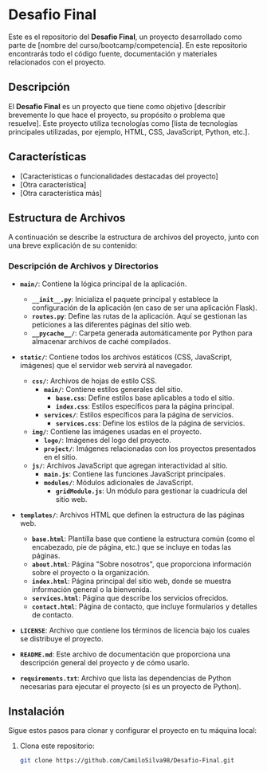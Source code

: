 # Desafio Final

Este es el repositorio del **Desafio Final**, un proyecto desarrollado como parte de [nombre del curso/bootcamp/competencia]. En este repositorio encontrarás todo el código fuente, documentación y materiales relacionados con el proyecto.

## Descripción

El **Desafio Final** es un proyecto que tiene como objetivo [describir brevemente lo que hace el proyecto, su propósito o problema que resuelve]. Este proyecto utiliza tecnologías como [lista de tecnologías principales utilizadas, por ejemplo, HTML, CSS, JavaScript, Python, etc.].

## Características

- [Características o funcionalidades destacadas del proyecto]
- [Otra característica]
- [Otra característica más]

## Estructura de Archivos

A continuación se describe la estructura de archivos del proyecto, junto con una breve explicación de su contenido:


### Descripción de Archivos y Directorios

- **`main/`**: Contiene la lógica principal de la aplicación.
  - **`__init__.py`**: Inicializa el paquete principal y establece la configuración de la aplicación (en caso de ser una aplicación Flask).
  - **`routes.py`**: Define las rutas de la aplicación. Aquí se gestionan las peticiones a las diferentes páginas del sitio web.
  - **`__pycache__/`**: Carpeta generada automáticamente por Python para almacenar archivos de caché compilados.

- **`static/`**: Contiene todos los archivos estáticos (CSS, JavaScript, imágenes) que el servidor web servirá al navegador.
  - **`css/`**: Archivos de hojas de estilo CSS.
    - **`main/`**: Contiene estilos generales del sitio.
      - **`base.css`**: Define estilos base aplicables a todo el sitio.
      - **`index.css`**: Estilos específicos para la página principal.
    - **`services/`**: Estilos específicos para la página de servicios.
      - **`services.css`**: Define los estilos de la página de servicios.
  - **`img/`**: Contiene las imágenes usadas en el proyecto.
    - **`logo/`**: Imágenes del logo del proyecto.
    - **`project/`**: Imágenes relacionadas con los proyectos presentados en el sitio.
  - **`js/`**: Archivos JavaScript que agregan interactividad al sitio.
    - **`main.js`**: Contiene las funciones JavaScript principales.
    - **`modules/`**: Módulos adicionales de JavaScript.
      - **`gridModule.js`**: Un módulo para gestionar la cuadrícula del sitio web.

- **`templates/`**: Archivos HTML que definen la estructura de las páginas web.
  - **`base.html`**: Plantilla base que contiene la estructura común (como el encabezado, pie de página, etc.) que se incluye en todas las páginas.
  - **`about.html`**: Página "Sobre nosotros", que proporciona información sobre el proyecto o la organización.
  - **`index.html`**: Página principal del sitio web, donde se muestra información general o la bienvenida.
  - **`services.html`**: Página que describe los servicios ofrecidos.
  - **`contact.html`**: Página de contacto, que incluye formularios y detalles de contacto.

- **`LICENSE`**: Archivo que contiene los términos de licencia bajo los cuales se distribuye el proyecto.

- **`README.md`**: Este archivo de documentación que proporciona una descripción general del proyecto y de cómo usarlo.

- **`requirements.txt`**: Archivo que lista las dependencias de Python necesarias para ejecutar el proyecto (si es un proyecto de Python).

## Instalación

Sigue estos pasos para clonar y configurar el proyecto en tu máquina local:

1. Clona este repositorio:
   ```bash
   git clone https://github.com/CamiloSilva98/Desafio-Final.git

